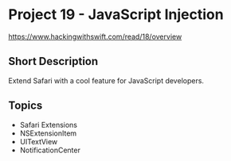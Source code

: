# Project 19 - JavaScript Injection
https://www.hackingwithswift.com/read/18/overview

## Short Description
Extend Safari with a cool feature for JavaScript developers.

## Topics
- Safari Extensions
- NSExtensionItem
- UITextView
- NotificationCenter
